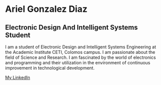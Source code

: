 # Ariel Gonzalez Diaz
## Electronic Design And Intelligent Systems Student 
 I am a student of Electronic Design and Intelligent Systems Engineering at the Academic Institute CETI, Colomos campus. I am passionate about the field of Science and Research. I am fascinated by the world of electronics and programming and their utilization in the environment of continuous improvement in technological development.

 [My LinkedIn](https://www.linkedin.com/in/ariel-gonz%C3%A1lez-360bjn/)
